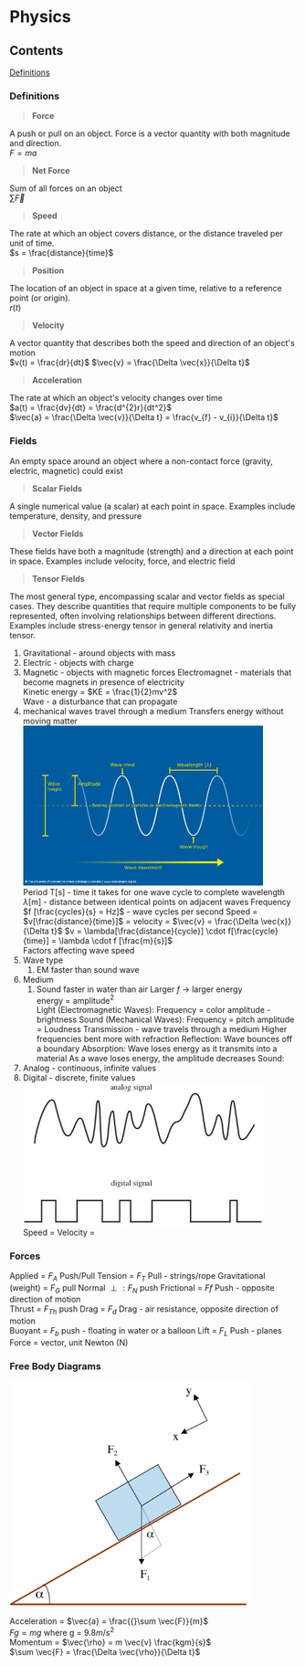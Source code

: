 # Physics

## Contents

[Definitions](#Definitions)<br>

### Definitions

>**Force**

A push or pull on an object. Force is a vector quantity with both magnitude and direction.<br>
$F = ma$

>**Net Force**

Sum of all forces on an object<br>
$\sum{\vec{F}}$<br>

>**Speed**

The rate at which an object covers distance, or the distance traveled per unit of time.<br>
$s = \frac{distance}{time}$

>**Position**

The location of an object in space at a given time, relative to a reference point (or origin).<br>
$r(t)$

>**Velocity**

A vector quantity that describes both the speed and direction of an object's motion<br>
$v(t) = \frac{dr}{dt}$
$\vec{v} = \frac{\Delta \vec{x}}{\Delta t}$<br>

>**Acceleration**

The rate at which an object's velocity changes over time<br>
$a(t) = \frac{dv}{dt} = \frac{d^{2}r}{dt^2}$<br>
$\vec{a} = \frac{\Delta \vec{v}}{\Delta t} = \frac{v_{f} - v_{i}}{\Delta t}$

### Fields

An empty space around an object where a non-contact force (gravity, electric, magnetic) could exist<br>

>**Scalar Fields**
 
A single numerical value (a scalar) at each point in space. Examples include temperature, density, and pressure <br>

>**Vector Fields**

These fields have both a magnitude (strength) and a direction at each point in space. Examples include velocity, force, and electric field<br>

>**Tensor Fields**

The most general type, encompassing scalar and vector fields as special cases. They describe quantities that require multiple components to be fully represented, often involving relationships between different directions. Examples include stress-energy tensor in general relativity and inertia tensor. <br>

1. Gravitational - around objects with mass
2. Electric - objects with charge
3. Magnetic - objects with magnetic forces
Electromagnet - materials that become magnets in presence of electricity<br>
Kinetic energy = $KE = \frac{1}{2}mv^2$<br>
Wave - a disturbance that can propagate<br>
1. mechanical waves travel through a medium
Transfers energy without moving matter<br>
<img src="Images/wave.png" width="420"><br>
Period T[s] - time it takes for one wave cycle to complete
wavelength $\lambda$[m] - distance between identical points on adjacent waves
Frequency $f [\frac{cycles}{s} = Hz]$ - wave cycles per second
Speed = $v[\frac{distance}{time}]$ = velocity = $\vec{v} = \frac{\Delta \vec{x}}{\Delta t}$
$v = \lambda[\frac{distance}{cycle}] \cdot f[\frac{cycle}{time}] = \lambda \cdot f [\frac{m}{s}]$<br>
Factors affecting wave speed
1. Wave type
   1. EM faster than sound wave
2. Medium
   1. Sound faster in water than air
Larger $f$ -> larger energy<br>
energy = amplitude$^2$<br>
Light (Electromagnetic Waves):
Frequency = color
amplitude - brightness
Sound (Mechanical Waves):
Frequency = pitch
amplitude = Loudness
Transmission - wave travels through a medium
Higher frequencies bent more with refraction
Reflection: Wave bounces off a boundary
Absorption: Wave loses energy as it transmits into a material
As a wave loses energy, the amplitude decreases
Sound:
1. Analog - continuous, infinite values
2. Digital - discrete, finite values<br>
<img src="Images/signals.jpg" width="420"><br>
Speed = 
Velocity = 

### Forces

Applied = $F_{A}$ Push/Pull
Tension = $F_{T}$ Pull - strings/rope
Gravitational (weight) = $F_{G}$ pull
Normal $\perp : F_{N}$ push
Frictional = $F{f}$ Push - opposite direction of motion<br>
Thrust = $F_{Th}$ push
Drag = $F_{d}$ Drag - air resistance, opposite direction of motion<br>
Buoyant = $F_{b}$ push - floating in water or a balloon
Lift = $F_{L}$ Push - planes
Force = vector, unit Newton (N)

### Free Body Diagrams

<img src="Images/freebody.jpg" width="420"><br>

Acceleration = $\vec{a} = \frac{{}\sum \vec{F}}{m}$<br>
$F{g} = mg$ where g = 9.8$m/s^2$<br>
Momentum = $\vec{\rho} = m \vec{v} \frac{kgm}{s}$<br>
$\sum \vec{F} = \frac{\Delta \vec{\rho}}{\Delta t}$<br>
